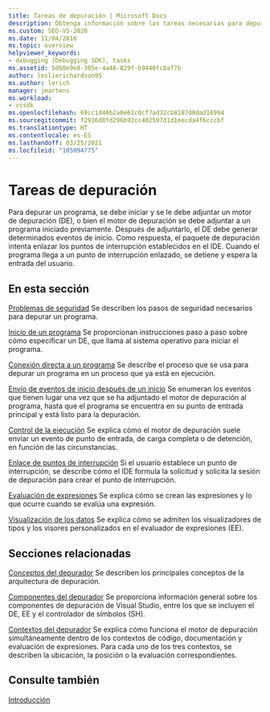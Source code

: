 ```yaml
---
title: Tareas de depuración | Microsoft Docs
description: Obtenga información sobre las tareas necesarias para depurar un programa, como adjuntarlo a un motor de depuración, generar eventos de inicio y alcanzar puntos de interrupción.
ms.custom: SEO-VS-2020
ms.date: 11/04/2016
ms.topic: overview
helpviewer_keywords:
- debugging [Debugging SDK], tasks
ms.assetid: 5d60e9e8-305e-4a48-829f-b9440fc8af7b
author: leslierichardson95
ms.author: lerich
manager: jmartens
ms.workload:
- vssdk
ms.openlocfilehash: 69cc1d40b2a0e61c0cf7ad32cb8187d0dad16994
ms.sourcegitcommit: f2916d8fd296b92cc402597d1d1eecda4f6cccbf
ms.translationtype: HT
ms.contentlocale: es-ES
ms.lasthandoff: 03/25/2021
ms.locfileid: "105094775"
---
```

# <a name="debug-tasks"></a>Tareas de depuración
Para depurar un programa, se debe iniciar y se le debe adjuntar un motor de depuración (DE), o bien el motor de depuración se debe adjuntar a un programa iniciado previamente. Después de adjuntarlo, el DE debe generar determinados eventos de inicio. Como respuesta, el paquete de depuración intenta enlazar los puntos de interrupción establecidos en el IDE. Cuando el programa llega a un punto de interrupción enlazado, se detiene y espera la entrada del usuario.

## <a name="in-this-section"></a>En esta sección
 [Problemas de seguridad](../../extensibility/debugger/security-issues.md) Se describen los pasos de seguridad necesarios para depurar un programa.

 [Inicio de un programa](../../extensibility/debugger/launching-a-program.md) Se proporcionan instrucciones paso a paso sobre cómo especificar un DE, que llama al sistema operativo para iniciar el programa.

 [Conexión directa a un programa](../../extensibility/debugger/attaching-directly-to-a-program.md) Se describe el proceso que se usa para depurar un programa en un proceso que ya está en ejecución.

 [Envío de eventos de inicio después de un inicio](../../extensibility/debugger/sending-startup-events-after-a-launch.md) Se enumeran los eventos que tienen lugar una vez que se ha adjuntado el motor de depuración al programa, hasta que el programa se encuentra en su punto de entrada principal y está listo para la depuración.

 [Control de la ejecución](../../extensibility/debugger/control-of-execution.md) Se explica cómo el motor de depuración suele enviar un evento de punto de entrada, de carga completa o de detención, en función de las circunstancias.

 [Enlace de puntos de interrupción](../../extensibility/debugger/binding-breakpoints.md) Si el usuario establece un punto de interrupción, se describe cómo el IDE formula la solicitud y solicita la sesión de depuración para crear el punto de interrupción.

 [Evaluación de expresiones](../../extensibility/debugger/evaluating-expressions.md) Se explica cómo se crean las expresiones y lo que ocurre cuando se evalúa una expresión.

 [Visualización de los datos](../../extensibility/debugger/visualizing-and-viewing-data.md) Se explica cómo se admiten los visualizadores de tipos y los visores personalizados en el evaluador de expresiones (EE).

## <a name="related-sections"></a>Secciones relacionadas
 [Conceptos del depurador](../../extensibility/debugger/debugger-concepts.md) Se describen los principales conceptos de la arquitectura de depuración.

 [Componentes del depurador](../../extensibility/debugger/debugger-components.md) Se proporciona información general sobre los componentes de depuración de Visual Studio, entre los que se incluyen el DE, EE y el controlador de símbolos (SH).

 [Contextos del depurador](../../extensibility/debugger/debugger-contexts.md) Se explica cómo funciona el motor de depuración simultáneamente dentro de los contextos de código, documentación y evaluación de expresiones. Para cada uno de los tres contextos, se describen la ubicación, la posición o la evaluación correspondientes.

## <a name="see-also"></a>Consulte también
 [Introducción](../../extensibility/debugger/getting-started-with-debugger-extensibility.md)
